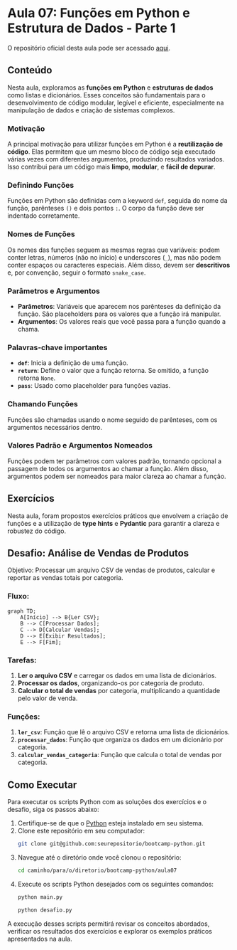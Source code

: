 # Aula 07: Funções em Python e Estrutura de Dados - Parte 1

O repositório oficial desta aula pode ser acessado [aqui](https://github.com/lvgalvao/data-engineering-roadmap/tree/main/Bootcamp%20-%20Python%20para%20dados/aula07).

## Conteúdo

Nesta aula, exploramos as **funções em Python** e **estruturas de dados** como listas e dicionários. Esses conceitos são fundamentais para o desenvolvimento de código modular, legível e eficiente, especialmente na manipulação de dados e criação de sistemas complexos.

### Motivação

A principal motivação para utilizar funções em Python é a **reutilização de código**. Elas permitem que um mesmo bloco de código seja executado várias vezes com diferentes argumentos, produzindo resultados variados. Isso contribui para um código mais **limpo**, **modular**, e **fácil de depurar**.

### Definindo Funções

Funções em Python são definidas com a keyword `def`, seguida do nome da função, parênteses `()` e dois pontos `:`. O corpo da função deve ser indentado corretamente.

### Nomes de Funções

Os nomes das funções seguem as mesmas regras que variáveis: podem conter letras, números (não no início) e underscores (`_`), mas não podem conter espaços ou caracteres especiais. Além disso, devem ser **descritivos** e, por convenção, seguir o formato `snake_case`.

### Parâmetros e Argumentos

- **Parâmetros**: Variáveis que aparecem nos parênteses da definição da função. São placeholders para os valores que a função irá manipular.
- **Argumentos**: Os valores reais que você passa para a função quando a chama.

### Palavras-chave importantes

- **`def`**: Inicia a definição de uma função.
- **`return`**: Define o valor que a função retorna. Se omitido, a função retorna `None`.
- **`pass`**: Usado como placeholder para funções vazias.

### Chamando Funções

Funções são chamadas usando o nome seguido de parênteses, com os argumentos necessários dentro.

### Valores Padrão e Argumentos Nomeados

Funções podem ter parâmetros com valores padrão, tornando opcional a passagem de todos os argumentos ao chamar a função. Além disso, argumentos podem ser nomeados para maior clareza ao chamar a função.

## Exercícios

Nesta aula, foram propostos exercícios práticos que envolvem a criação de funções e a utilização de **type hints** e **Pydantic** para garantir a clareza e robustez do código.

## Desafio: Análise de Vendas de Produtos

Objetivo: Processar um arquivo CSV de vendas de produtos, calcular e reportar as vendas totais por categoria.

### Fluxo:

```mermaid
graph TD;
    A[Início] --> B{Ler CSV};
    B --> C[Processar Dados];
    C --> D[Calcular Vendas];
    D --> E[Exibir Resultados];
    E --> F[Fim];
```

### Tarefas:

1. **Ler o arquivo CSV** e carregar os dados em uma lista de dicionários.
2. **Processar os dados**, organizando-os por categoria de produto.
3. **Calcular o total de vendas** por categoria, multiplicando a quantidade pelo valor de venda.

### Funções:

1. **`ler_csv`**: Função que lê o arquivo CSV e retorna uma lista de dicionários.
2. **`processar_dados`**: Função que organiza os dados em um dicionário por categoria.
3. **`calcular_vendas_categoria`**: Função que calcula o total de vendas por categoria.

## Como Executar

Para executar os scripts Python com as soluções dos exercícios e o desafio, siga os passos abaixo:

1. Certifique-se de que o [Python](https://www.python.org/) esteja instalado em seu sistema.
2. Clone este repositório em seu computador:
   ```sh
   git clone git@github.com:seurepositorio/bootcamp-python.git
   ```
3. Navegue até o diretório onde você clonou o repositório:
   ```sh
   cd caminho/para/o/diretorio/bootcamp-python/aula07
   ```
4. Execute os scripts Python desejados com os seguintes comandos:
   ```sh
   python main.py
   ```
   ```sh
   python desafio.py
   ```

A execução desses scripts permitirá revisar os conceitos abordados, verificar os resultados dos exercícios e explorar os exemplos práticos apresentados na aula.
